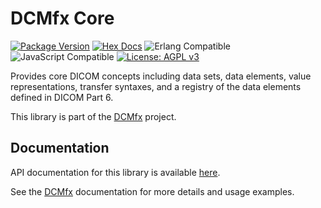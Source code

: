 # DCMfx Core

[![Package Version](https://img.shields.io/hexpm/v/dcmfx_core)](https://hex.pm/packages/dcmfx_core)
[![Hex Docs](https://img.shields.io/badge/hex-docs-ffaff3)](https://hexdocs.pm/dcmfx_core/)
![Erlang Compatible](https://img.shields.io/badge/target-erlang-a90432)
![JavaScript Compatible](https://img.shields.io/badge/target-javascript-f3e155)
[![License: AGPL v3](https://img.shields.io/badge/License-AGPLv3-blue.svg)](https://dcmfx.github.io/license)

Provides core DICOM concepts including data sets, data elements, value
representations, transfer syntaxes, and a registry of the data elements defined
in DICOM Part 6.

This library is part of the [DCMfx](https://dcmfx.github.io) project.

## Documentation

API documentation for this library is available
[here](https://hexdocs.pm/dcmfx_core).

See the [DCMfx](https://dcmfx.github.io/) documentation for more details and
usage examples.
